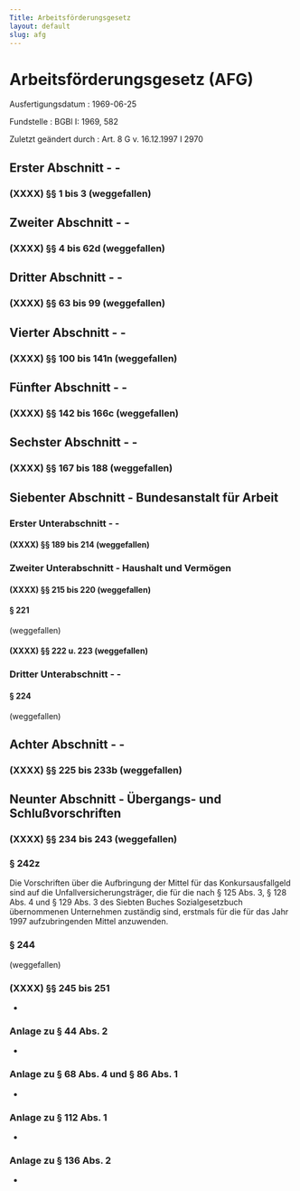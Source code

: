 ```yaml
---
Title: Arbeitsförderungsgesetz
layout: default
slug: afg
---
```


# Arbeitsförderungsgesetz (AFG)

Ausfertigungsdatum
:   1969-06-25

Fundstelle
:   BGBl I: 1969, 582

Zuletzt geändert durch
:   Art. 8 G v. 16.12.1997 I 2970


## Erster Abschnitt - -



### (XXXX) §§ 1 bis 3 (weggefallen)



## Zweiter Abschnitt - -



### (XXXX) §§ 4 bis 62d (weggefallen)


## Dritter Abschnitt - -



### (XXXX) §§ 63 bis 99 (weggefallen)



## Vierter Abschnitt - -



### (XXXX) §§ 100 bis 141n (weggefallen)


## Fünfter Abschnitt - -



### (XXXX) §§ 142 bis 166c (weggefallen)


## Sechster Abschnitt - -



### (XXXX) §§ 167 bis 188 (weggefallen)



## Siebenter Abschnitt - Bundesanstalt für Arbeit



### Erster Unterabschnitt - -



#### (XXXX) §§ 189 bis 214 (weggefallen)



### Zweiter Unterabschnitt - Haushalt und Vermögen



#### (XXXX) §§ 215 bis 220 (weggefallen)



#### § 221

(weggefallen)


#### (XXXX) §§ 222 u. 223 (weggefallen)



### Dritter Unterabschnitt - -



#### § 224

(weggefallen)


## Achter Abschnitt - -



### (XXXX) §§ 225 bis 233b (weggefallen)


## Neunter Abschnitt - Übergangs- und Schlußvorschriften



### (XXXX) §§ 234 bis 243 (weggefallen)



### § 242z

Die Vorschriften über die Aufbringung der Mittel für das
Konkursausfallgeld sind auf die Unfallversicherungsträger, die für die
nach § 125 Abs. 3, § 128 Abs. 4 und § 129 Abs. 3 des Siebten Buches
Sozialgesetzbuch übernommenen Unternehmen zuständig sind, erstmals für
die für das Jahr 1997 aufzubringenden Mittel anzuwenden.


### § 244

(weggefallen)


### (XXXX) §§ 245 bis 251

-


### Anlage zu § 44 Abs. 2

-


### Anlage zu § 68 Abs. 4 und § 86 Abs. 1

-


### Anlage zu § 112 Abs. 1

-


### Anlage zu § 136 Abs. 2

-

